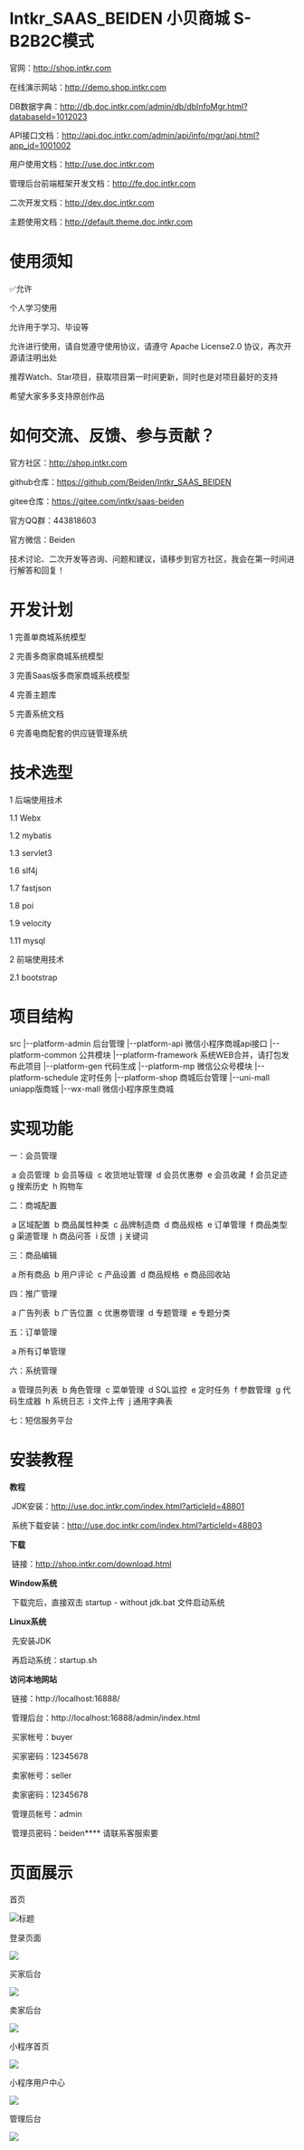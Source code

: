 # Intkr_SAAS_BEIDEN  小贝商城 S-B2B2C模式

官网：http://shop.intkr.com

在线演示网站：http://demo.shop.intkr.com

DB数据字典：http://db.doc.intkr.com/admin/db/dbInfoMgr.html?databaseId=1012023

API接口文档：http://api.doc.intkr.com/admin/api/info/mgr/api.html?app_id=1001002

用户使用文档：http://use.doc.intkr.com

管理后台前端框架开发文档：http://fe.doc.intkr.com

二次开发文档：http://dev.doc.intkr.com

主题使用文档：http://default.theme.doc.intkr.com


# 使用须知

✅允许

个人学习使用

允许用于学习、毕设等

允许进行使用，请自觉遵守使用协议，请遵守 Apache License2.0 协议，再次开源请注明出处

推荐Watch、Star项目，获取项目第一时间更新，同时也是对项目最好的支持

希望大家多多支持原创作品


# 如何交流、反馈、参与贡献？

官方社区：http://shop.intkr.com

github仓库：https://github.com/Beiden/Intkr_SAAS_BEIDEN

gitee仓库：https://gitee.com/intkr/saas-beiden

官方QQ群：443818603

官方微信：Beiden

技术讨论、二次开发等咨询、问题和建议，请移步到官方社区，我会在第一时间进行解答和回复！


# 开发计划

1 完善单商城系统模型

2 完善多商家商城系统模型

3 完善Saas版多商家商城系统模型

4 完善主题库

5 完善系统文档

6 完善电商配套的供应链管理系统


# 技术选型

1 后端使用技术

1.1 Webx

1.2 mybatis

1.3 servlet3

1.6 slf4j

1.7 fastjson

1.8 poi

1.9 velocity

1.11 mysql


2 前端使用技术

2.1 bootstrap


# 项目结构

src
 |--platform-admin 后台管理
 |--platform-api 微信小程序商城api接口
 |--platform-common 公共模块
 |--platform-framework 系统WEB合并，请打包发布此项目
 |--platform-gen 代码生成
 |--platform-mp 微信公众号模块
 |--platform-schedule 定时任务
 |--platform-shop 商城后台管理
 |--uni-mall uniapp版商城
 |--wx-mall 微信小程序原生商城


# 实现功能

一：会员管理

​	a 会员管理
​	b 会员等级
​	c 收货地址管理
​	d 会员优惠劵
​	e 会员收藏
​	f 会员足迹
​	g 搜索历史
​	h 购物车

二：商城配置

​	a 区域配置
​	b 商品属性种类
​	c 品牌制造商
​	d 商品规格
​	e 订单管理
​	f 商品类型
​	g 渠道管理
​	h 商品问答
​	i 反馈
​	j 关键词

三：商品编辑

​	a 所有商品
​	b 用户评论
​	c 产品设置
​	d 商品规格
​	e 商品回收站

四：推广管理

​	a 广告列表
​	b 广告位置
​	c 优惠劵管理
​	d 专题管理
​	e 专题分类

五：订单管理

​	a 所有订单管理

六：系统管理

​	a 管理员列表
​	b 角色管理
​	c 菜单管理
​	d SQL监控
​	e 定时任务
​	f 参数管理
​	g 代码生成器
​	h 系统日志
​	i 文件上传
​	j 通用字典表

七：短信服务平台


# 安装教程

**教程**

​	JDK安装：http://use.doc.intkr.com/index.html?articleId=48801	

​	系统下载安装：http://use.doc.intkr.com/index.html?articleId=48803

**下载**

​	链接：http://shop.intkr.com/download.html

**Window系统** 

​		下载完后，直接双击 startup - without jdk.bat 文件启动系统 

**Linux系统** 

​	先安装JDK

​	再启动系统：startup.sh

**访问本地网站**

​	链接：http://localhost:16888/

​	管理后台：http://localhost:16888/admin/index.html

​	买家帐号：buyer

​	买家密码：12345678

​	卖家帐号：seller

​	卖家密码：12345678

​	管理员帐号：admin

​	管理员密码：beiden**** 请联系客服索要



# 页面展示

首页

![标题](http://localhost:16888/IK/templates/screen/themes/Picture/index.png)

登录页面

![](http://localhost:16888/IK/templates/screen/themes/Picture/login.png)

买家后台

![](http://localhost:16888/IK/templates/screen/themes/Picture/admgr-buyer.png)

卖家后台

![](http://localhost:16888/IK/templates/screen/themes/Picture/admgr-seller.png)

小程序首页

![](http://localhost:16888/IK/templates/screen/themes/Picture/m-index.png)

小程序用户中心

![](http://localhost:16888/IK/templates/screen/themes/Picture/m-buyer.png)

管理后台

![](http://localhost:16888/IK/templates/screen/themes/Picture/mgr-index.png)
